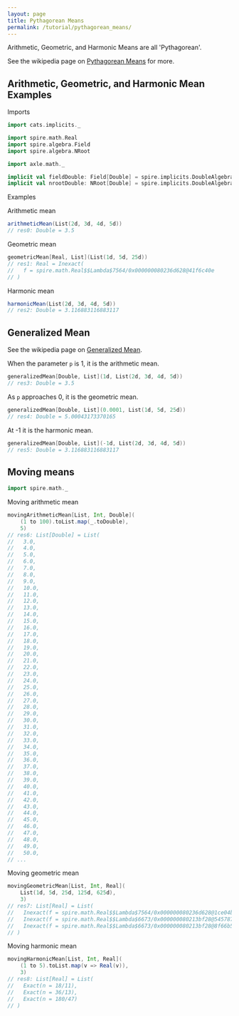 ```yaml
---
layout: page
title: Pythagorean Means
permalink: /tutorial/pythagorean_means/
---
```


Arithmetic, Geometric, and Harmonic Means are all 'Pythagorean'.

See the wikipedia page on [Pythagorean Means](https://en.wikipedia.org/wiki/Pythagorean_means)
for more.

## Arithmetic, Geometric, and Harmonic Mean Examples

Imports

```scala
import cats.implicits._

import spire.math.Real
import spire.algebra.Field
import spire.algebra.NRoot

import axle.math._

implicit val fieldDouble: Field[Double] = spire.implicits.DoubleAlgebra
implicit val nrootDouble: NRoot[Double] = spire.implicits.DoubleAlgebra
```

Examples

Arithmetic mean

```scala
arithmeticMean(List(2d, 3d, 4d, 5d))
// res0: Double = 3.5
```

Geometric mean

```scala
geometricMean[Real, List](List(1d, 5d, 25d))
// res1: Real = Inexact(
//   f = spire.math.Real$$Lambda$7564/0x000000080236d628@41f6c40e
// )
```

Harmonic mean

```scala
harmonicMean(List(2d, 3d, 4d, 5d))
// res2: Double = 3.116883116883117
```

## Generalized Mean

See the wikipedia page on [Generalized Mean](https://en.wikipedia.org/wiki/Generalized_mean).

When the parameter `p` is 1, it is the arithmetic mean.

```scala
generalizedMean[Double, List](1d, List(2d, 3d, 4d, 5d))
// res3: Double = 3.5
```

As `p` approaches 0, it is the geometric mean.

```scala
generalizedMean[Double, List](0.0001, List(1d, 5d, 25d))
// res4: Double = 5.00043173370165
```

At -1 it is the harmonic mean.

```scala
generalizedMean[Double, List](-1d, List(2d, 3d, 4d, 5d))
// res5: Double = 3.116883116883117
```

## Moving means

```scala
import spire.math._
```

Moving arithmetic mean

```scala
movingArithmeticMean[List, Int, Double](
    (1 to 100).toList.map(_.toDouble),
    5)
// res6: List[Double] = List(
//   3.0,
//   4.0,
//   5.0,
//   6.0,
//   7.0,
//   8.0,
//   9.0,
//   10.0,
//   11.0,
//   12.0,
//   13.0,
//   14.0,
//   15.0,
//   16.0,
//   17.0,
//   18.0,
//   19.0,
//   20.0,
//   21.0,
//   22.0,
//   23.0,
//   24.0,
//   25.0,
//   26.0,
//   27.0,
//   28.0,
//   29.0,
//   30.0,
//   31.0,
//   32.0,
//   33.0,
//   34.0,
//   35.0,
//   36.0,
//   37.0,
//   38.0,
//   39.0,
//   40.0,
//   41.0,
//   42.0,
//   43.0,
//   44.0,
//   45.0,
//   46.0,
//   47.0,
//   48.0,
//   49.0,
//   50.0,
// ...
```

Moving geometric mean

```scala
movingGeometricMean[List, Int, Real](
    List(1d, 5d, 25d, 125d, 625d),
    3)
// res7: List[Real] = List(
//   Inexact(f = spire.math.Real$$Lambda$7564/0x000000080236d628@1ce04bf4),
//   Inexact(f = spire.math.Real$$Lambda$6673/0x000000080213bf28@5457876d),
//   Inexact(f = spire.math.Real$$Lambda$6673/0x000000080213bf28@8f66b51)
// )
```

Moving harmonic mean

```scala
movingHarmonicMean[List, Int, Real](
    (1 to 5).toList.map(v => Real(v)),
    3)
// res8: List[Real] = List(
//   Exact(n = 18/11),
//   Exact(n = 36/13),
//   Exact(n = 180/47)
// )
```
